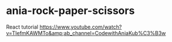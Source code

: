 # ania-rock-paper-scissors
React tutorial https://www.youtube.com/watch?v=TIefmKAWMTo&amp;ab_channel=CodewithAniaKub%C3%B3w

